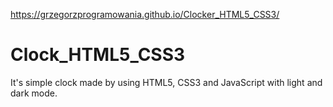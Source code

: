 https://grzegorzprogramowania.github.io/Clocker_HTML5_CSS3/

# Clock_HTML5_CSS3
It's simple clock made by using HTML5, CSS3 and JavaScript with light and dark mode.
